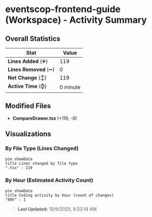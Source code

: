# eventscop-frontend-guide (Workspace) - Activity Summary 

## Overall Statistics

| Stat                   | Value                                                             |
| ---------------------- | ----------------------------------------------------------------- |
| **Lines Added** (➕)   | 119                                          |
| **Lines Removed** (➖) | 0                                        |
| **Net Change** (↕)    | 119                |
| **Active Time** (⌚)   | 0 minute |


## Modified Files
- **CompareDrawer.tsx** (+119, -0)

## Visualizations

### By File Type (Lines Changed)

```mermaid
pie showData
title Lines changed by file type
".tsx" : 119
```

### By Hour (Estimated Activity Count)

```mermaid
pie showData
title Coding activity by hour (count of changes)
"09h" : 1
```


> **Last Updated:** 10/9/2025, 9:33:14 AM